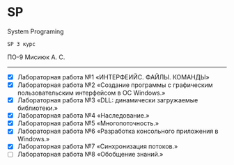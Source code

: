 # SP

System Programing

` SP 3 курс `

ПО-9 Мисиюк А. С.

---

- [x] Лабораторная работа №1 «ИНТЕРФЕИЙС. ФАЙЛЫ. КОМАНДЫ»
- [x] Лабораторная работа №2 «Создание программы с графическим пользовательским интерфейсом в ОС Windows.»
- [x] Лабораторная работа №3 «DLL: динамически загружаемые библиотеки.»
- [x] Лабораторная работа №4 «Наследование.»
- [x] Лабораторная работа №5 «Многопоточность.»
- [x] Лабораторная работа №6 «Разработка консольного приложения в Windows.»
- [x] Лабораторная работа №7 «Синхронизация потоков.»
- [ ] Лабораторная работа №8 «Обобщение знаний.»
